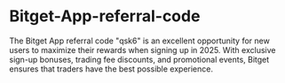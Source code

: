 # Bitget-App-referral-code
The Bitget App referral code "qsk6" is an excellent opportunity for new users to maximize their rewards when signing up in 2025. With exclusive sign-up bonuses, trading fee discounts, and promotional events, Bitget ensures that traders have the best possible experience.

